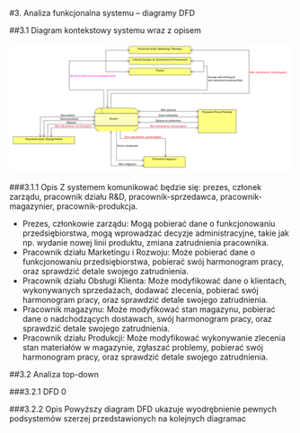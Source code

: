 #3. Analiza funkcjonalna systemu – diagramy DFD 

##3.1 Diagram kontekstowy systemu wraz z opisem

<img src="rysunki\3\systemDFD.png" alt="Diagram DFD calego systemu" style="width:100%;height:40%">

###3.1.1 Opis
Z systemem komunikować będzie się: prezes, członek zarządu, pracownik działu R&D, pracownik-sprzedawca, pracownik-magazynier, pracownik-produkcja.

* Prezes, członkowie zarządu: Mogą pobierać dane o funkcjonowaniu przedsiębiorstwa, mogą wprowadzać decyzje administracyjne, takie jak np. wydanie nowej linii produktu, zmiana zatrudnienia pracownika.
* Pracownik działu Marketingu i Rozwoju: Może pobierać dane o funkcjonowaniu przedsiębiorstwa, pobierać swój harmonogram pracy, oraz sprawdzić detale swojego zatrudnienia.
* Pracownik działu Obsługi Klienta: Może modyfikować dane o klientach, wykonywanych sprzedażach, dodawać zlecenia, pobierać swój harmonogram pracy, oraz sprawdzić detale swojego zatrudnienia.
* Pracownik magazynu: Może modyfikować stan magazynu, pobierać dane o nadchodzących dostawach, swój harmonogram pracy, oraz sprawdzić detale swojego zatrudnienia.
* Pracownik działu Produkcji: Może modyfikować wykonywanie zlecenia stan materiałów w magazynie, zgłaszać problemy, pobierać swój harmonogram pracy, oraz sprawdzić detale swojego zatrudnienia.

##3.2 Analiza top-down

###3.2.1 DFD 0

###3.2.2 Opis
Powyższy diagram  DFD ukazuje wyodrębnienie pewnych podsystemów szerzej 
przedstawionych na kolejnych diagramac